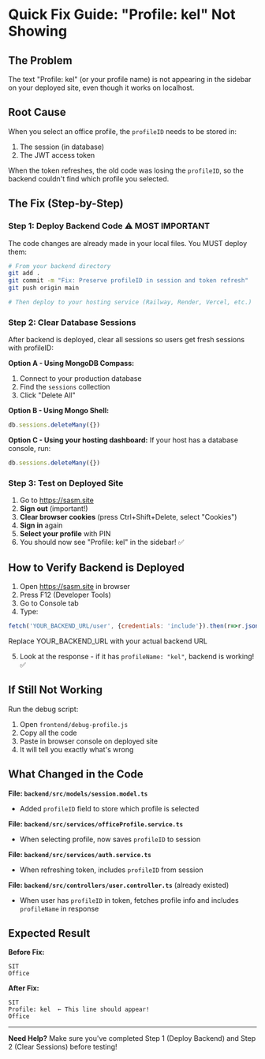 # Quick Fix Guide: "Profile: kel" Not Showing

## The Problem
The text "Profile: kel" (or your profile name) is not appearing in the sidebar on your deployed site, even though it works on localhost.

## Root Cause
When you select an office profile, the `profileID` needs to be stored in:
1. The session (in database)
2. The JWT access token

When the token refreshes, the old code was losing the `profileID`, so the backend couldn't find which profile you selected.

## The Fix (Step-by-Step)

### Step 1: Deploy Backend Code ⚠️ MOST IMPORTANT
The code changes are already made in your local files. You MUST deploy them:

```bash
# From your backend directory
git add .
git commit -m "Fix: Preserve profileID in session and token refresh"
git push origin main

# Then deploy to your hosting service (Railway, Render, Vercel, etc.)
```

### Step 2: Clear Database Sessions
After backend is deployed, clear all sessions so users get fresh sessions with profileID:

**Option A - Using MongoDB Compass:**
1. Connect to your production database
2. Find the `sessions` collection
3. Click "Delete All"

**Option B - Using Mongo Shell:**
```javascript
db.sessions.deleteMany({})
```

**Option C - Using your hosting dashboard:**
If your host has a database console, run:
```javascript
db.sessions.deleteMany({})
```

### Step 3: Test on Deployed Site
1. Go to https://sasm.site
2. **Sign out** (important!)
3. **Clear browser cookies** (press Ctrl+Shift+Delete, select "Cookies")
4. **Sign in** again
5. **Select your profile** with PIN
6. You should now see "Profile: kel" in the sidebar! ✅

## How to Verify Backend is Deployed

1. Open https://sasm.site in browser
2. Press F12 (Developer Tools)
3. Go to Console tab
4. Type: 
```javascript
fetch('YOUR_BACKEND_URL/user', {credentials: 'include'}).then(r=>r.json()).then(console.log)
```
Replace YOUR_BACKEND_URL with your actual backend URL

5. Look at the response - if it has `profileName: "kel"`, backend is working! ✅

## If Still Not Working

Run the debug script:
1. Open `frontend/debug-profile.js`
2. Copy all the code
3. Paste in browser console on deployed site
4. It will tell you exactly what's wrong

## What Changed in the Code

**File: `backend/src/models/session.model.ts`**
- Added `profileID` field to store which profile is selected

**File: `backend/src/services/officeProfile.service.ts`**
- When selecting profile, now saves `profileID` to session

**File: `backend/src/services/auth.service.ts`**
- When refreshing token, includes `profileID` from session

**File: `backend/src/controllers/user.controller.ts`** (already existed)
- When user has `profileID` in token, fetches profile info and includes `profileName` in response

## Expected Result

**Before Fix:**
```
SIT
Office
```

**After Fix:**
```
SIT
Profile: kel  ← This line should appear!
Office
```

---

**Need Help?** Make sure you've completed Step 1 (Deploy Backend) and Step 2 (Clear Sessions) before testing!
